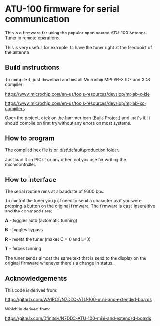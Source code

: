 # ATU-100 firmware for serial communication

This is a firmware for using the popular open source ATU-100 Antenna Tuner in remote operations.

This is very useful, for example, to have the tuner right at the feedpoint of the antenna.


## Build instructions

To compile it, just download and install Microchip MPLAB-X IDE and XC8 compiler:

https://www.microchip.com/en-us/tools-resources/develop/mplab-x-ide

https://www.microchip.com/en-us/tools-resources/develop/mplab-xc-compilers

Open the project, click on the hammer icon (Build Project) and that's it. It should  compile on first try without any errors on most systems.


## How to program

The compiled hex file is on dist\default\production folder.

Just load it on PICkit or any other tool you use for writing the microcontroller.


## How to interface

The serial routine runs at a baudrate of 9600 bps.

To control the tuner you just need to send a character as if you were pressing a button on the original firmware. The firmware is case insensitive and the commands are:

**A** - toggles auto (automatic tunning)

**B** - toggles bypass

**R** - resets the tuner (makes C = 0 and L=0)

**T** - forces tunning

The tuner sends almost the same text that is send to the display on the original firmware whenever there's a change in status.


## Acknowledgements

This code is derived from:

https://github.com/WA1RCT/N7DDC-ATU-100-mini-and-extended-boards

Which is derived from:

https://github.com/Dfinitski/N7DDC-ATU-100-mini-and-extended-boards

